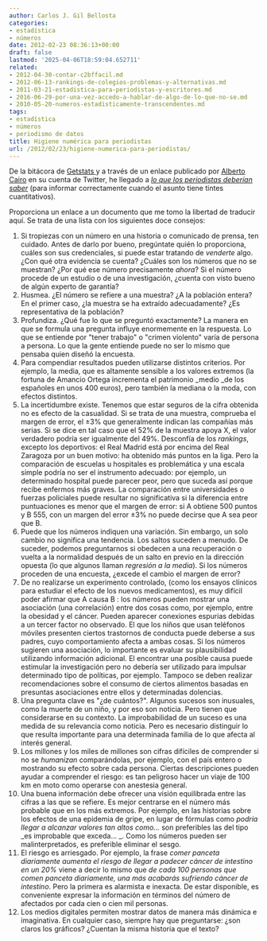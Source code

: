 ```yaml
---
author: Carlos J. Gil Bellosta
categories:
- estadística
- números
date: 2012-02-23 08:36:13+00:00
draft: false
lastmod: '2025-04-06T18:59:04.652711'
related:
- 2012-04-30-contar-c2bffacil.md
- 2012-06-13-rankings-de-colegios-problemas-y-alternativas.md
- 2011-03-21-estadistica-para-periodistas-y-escritores.md
- 2016-06-29-por-una-vez-accedo-a-hablar-de-algo-de-lo-que-no-se.md
- 2010-05-20-numeros-estadisticamente-transcendentes.md
tags:
- estadística
- números
- periodismo de datos
title: Higiene numérica para periodistas
url: /2012/02/23/higiene-numerica-para-periodistas/
---
```


De la bitácora de [Getstats ](http://www.getstats.org.uk/)y a través de un enlace publicado por [Alberto Cairo](http://www.thefunctionalart.com/) en su cuenta de Twitter, he llegado a _[lo que los periodistas deberían saber](http://www.getstats.org.uk/2012/01/31/what-journalists-need-to-know/)_ (para informar correctamente cuando el asunto tiene tintes cuantitativos).

Proporciona un enlace a un documento que me tomo la libertad de traducir aquí. Se trata de una lista con los siguientes doce consejos:

1. Si tropiezas con un número en una historia o comunicado de prensa, ten cuidado. Antes de darlo por bueno, pregúntate quién lo proporciona, cuáles son sus credenciales, si puede estar tratando de _venderte_ algo. ¿Con qué otra evidencia se cuenta? ¿Cuáles son los números que no se muestran? ¿Por qué ese número precisamente _ahora_? Si el número procede de un estudio o de una investigación, ¿cuenta con visto bueno de algún experto de garantía?
2. Husmea. ¿El número se refiere a una muestra? ¿A la población entera? En el primer caso, ¿la muestra se ha extraído adecuadamente? ¿Es representativa de la población?
3. Profundiza. ¿Qué fue lo que se preguntó exactamente? La manera en que se formula una pregunta influye enormemente en la respuesta. Lo que se entiende por "tener trabajo" o "crimen violento" varía de persona a persona. Lo que la gente entiende puede no ser lo mismo que pensaba quien diseñó la encuesta.
4. Para compendiar resultados pueden utilizarse distintos criterios. Por ejemplo, la media, que es altamente sensible a los valores extremos (la fortuna de Amancio Ortega incrementa el patrimonio _medio _de los españoles en unos 400 euros), pero también la mediana o la moda, con efectos distintos.
5. La incertidumbre existe. Tenemos que estar seguros de la cifra obtenida no es efecto de la casualidad. Si se trata de una muestra, comprueba el margen de error, el ±3% que generalmente indican las compañías más serias. Si se dice en tal caso que el 52% de la muestra apoya X, el valor verdadero podría ser igualmente del 49%. Desconfía de los _rankings_, excepto los deportivos: el Real Madrid está por encima del Real Zaragoza por un buen motivo: ha obtenido más puntos en la liga. Pero la comparación de escuelas u hospitales es problemática y una escala simple podría no ser el instrumento adecuado: por ejemplo, un determinado hospital puede parecer peor, pero que suceda así porque recibe enfermos más graves. La comparación entre universidades o fuerzas policiales puede resultar no significativa si la diferencia entre puntuaciones es menor que el margen de error: si A obtiene 500 puntos y B 555, con un margen del error ±3% no puede decirse que A sea peor que B.
6. Puede que los números indiquen una variación. Sin embargo, un solo cambio no significa una tendencia. Los saltos suceden a menudo. De suceder, podemos preguntarnos si obedecen a una recuperación o vuelta a la normalidad después de un salto en previo en la dirección opuesta (lo que algunos llaman _regresión a la media_). Si los números proceden de una encuesta, ¿excede el cambio el margen de error?
7. De no realizarse un experimento controlado, (como los ensayos clínicos para estudiar el efecto de los nuevos medicamentos), es muy difícil poder afirmar que A causa B : los números pueden mostrar una asociación (una correlación) entre dos cosas como, por ejemplo, entre la obesidad y el cáncer. Pueden aparecer conexiones espurias debidas a un tercer factor no observado. El que los niños que usan teléfonos móviles presenten ciertos trastornos de conducta puede deberse a sus padres, cuyo comportamiento afecta a ambas cosas. Si los números sugieren una asociación, lo importante es evaluar su plausibilidad utilizando información adicional. El encontrar una posible causa puede estimular la investigación pero no debería ser utilizado para impulsar determinado tipo de políticas, por ejemplo. Tampoco se deben realizar recomendaciones sobre el consumo de ciertos alimentos basadas en presuntas asociaciones entre ellos y determinadas dolencias.
8. Una pregunta clave es "¿de cuántos?". Algunos sucesos son inusuales, como la muerte de un niño, y por eso son noticia. Pero tienen que considerarse en su contexto. La improbabilidad de un suceso es una medida de su relevancia como noticia. Pero es necesario distinguir lo que resulta importante para una determinada familia de lo que afecta al interés general.
9. Los millones y los miles de millones son cifras difíciles de comprender si no se _humanizan_ comparándolas, por ejemplo, con el país entero o mostrando su efecto sobre cada persona. Ciertas descripciones pueden ayudar a comprender el riesgo: es tan peligroso hacer un viaje de 100 km en moto como operarse con anestesia general.
10. Una buena información debe ofrecer una visión equilibrada entre las cifras a las que se refiere. Es mejor centrarse en el número más probable que en los más extremos. Por ejemplo, en las historias sobre los efectos de una epidemia de gripe, en lugar de fórmulas como _podría llegar a alcanzar valores tan altos como..._ son preferibles las del tipo _es improbable que exceda... _. Como los números pueden ser malinterpretados, es preferible eliminar el sesgo.
11. El riesgo es arriesgado. Por ejemplo, la frase _comer panceta diariamente aumenta el riesgo de llegar a padecer cáncer de intestino en un 20%_ viene a decir lo mismo que _de cada 100 personas que comen panceta diariamente, una más acabarás sufriendo cáncer de intestino_. Pero la primera es alarmista e inexacta. De estar disponible, es conveniente expresar la información en términos del número de afectados por cada cien o cien mil personas.
12. Los medios digitales permiten mostrar datos de manera más dinámica e imaginativa. En cualquier caso, siempre hay que preguntarse: ¿son claros los gráficos? ¿Cuentan la misma historia que el texto?